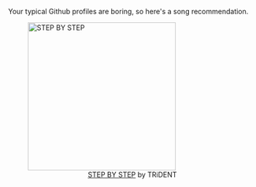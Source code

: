 Your typical Github profiles are boring, so here's a song recommendation.
<figure><img width="300" height="300" src="https://i.scdn.co/image/ab67616d0000b273f5064800c5eadbbddfdc0644" alt="STEP BY STEP" /><figcaption align="center"><a href="https://open.spotify.com/track/6rqs9hpqhXU5Uj7ZsYwZWS" target="_blank">STEP BY STEP</a> by TRiDENT</figcaption></figure>
